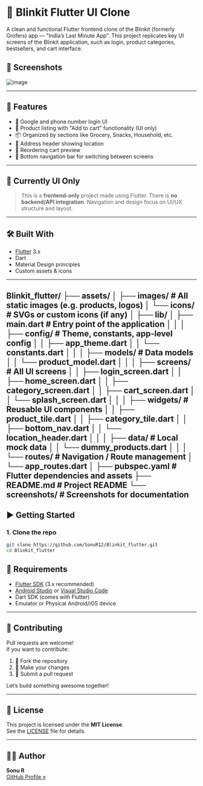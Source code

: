 # 🚀 Blinkit Flutter UI Clone

A clean and functional Flutter frontend clone of the Blinkit (formerly Grofers) app — "India’s Last Minute App". This project replicates key UI screens of the Blinkit application, such as login, product categories, bestsellers, and cart interface.

## 📱 Screenshots

![image]()


---

## 🧰 Features

- 🔐 Google and phone number login UI
- 🛒 Product listing with "Add to cart" functionality (UI only)
- 📦 Organized by sections like Grocery, Snacks, Household, etc.
- 📍 Address header showing location
- 🔄 Reordering cart preview
- 🧭 Bottom navigation bar for switching between screens

---

## 🚧 Currently UI Only

> This is a **frontend-only** project made using Flutter. There is **no backend/API integration**. Navigation and design focus on UI/UX structure and layout.

---

## 🛠️ Built With

- [Flutter](https://flutter.dev) 3.x
- Dart
- Material Design principles
- Custom assets & icons

---

Blinkit_flutter/
├── assets/
│   ├── images/              # All static images (e.g. products, logos)
│   └── icons/               # SVGs or custom icons (if any)
│
├── lib/
│   ├── main.dart            # Entry point of the application
│   │
│   ├── config/              # Theme, constants, app-level config
│   │   ├── app_theme.dart
│   │   └── constants.dart
│   │
│   ├── models/              # Data models
│   │   └── product_model.dart
│   │
│   ├── screens/             # All UI screens
│   │   ├── login_screen.dart
│   │   ├── home_screen.dart
│   │   ├── category_screen.dart
│   │   ├── cart_screen.dart
│   │   └── splash_screen.dart
│   │
│   ├── widgets/             # Reusable UI components
│   │   ├── product_tile.dart
│   │   ├── category_tile.dart
│   │   ├── bottom_nav.dart
│   │   └── location_header.dart
│   │
│   ├── data/                # Local mock data
│   │   └── dummy_products.dart
│   │
│   └── routes/              # Navigation / Route management
│       └── app_routes.dart
│
├── pubspec.yaml             # Flutter dependencies and assets
├── README.md                # Project README
└── screenshots/             # Screenshots for documentation
 ---

## ▶️ Getting Started

### 1. Clone the repo

```bash
git clone https://github.com/SonuR12/Blinkit_flutter.git
cd Blinkit_flutter
```
## 🔧 Requirements

- [Flutter SDK](https://flutter.dev/docs/get-started/install) (3.x recommended)
- [Android Studio](https://developer.android.com/studio) or [Visual Studio Code](https://code.visualstudio.com/)
- Dart SDK (comes with Flutter)
- Emulator or Physical Android/iOS device

---

## 🤝 Contributing

Pull requests are welcome!  
If you want to contribute:

1. 🍴 Fork the repository
2. 🔧 Make your changes
3. 📩 Submit a pull request

Let’s build something awesome together!

---

## 📃 License

This project is licensed under the **MIT License**.  
See the [LICENSE](LICENSE) file for details.

---

## 🙋‍♂️ Author

**Sonu R**  
[GitHub Profile »](https://github.com/SonuR12)


